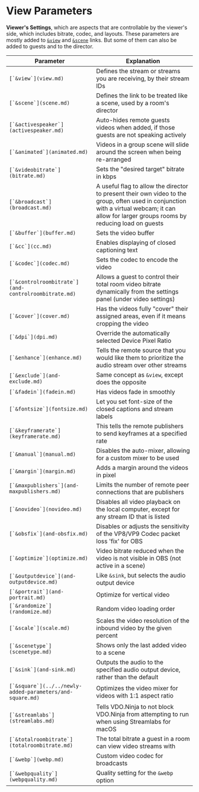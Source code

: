 # View Parameters

**Viewer's Settings**, which are aspects that are controllable by the viewer's side, which includes bitrate, codec, and layouts. These parameters are mostly added to [`&view`](view.md) and [`&scene`](scene.md) links. But some of them can also be added to guests and to the director.

| Parameter                                                   | Explanation                                                                                                                                                                                   |
| ----------------------------------------------------------- | --------------------------------------------------------------------------------------------------------------------------------------------------------------------------------------------- |
| ``[`&view`](view.md)``                                      | Defines the stream or streams you are receiving, by their stream IDs                                                                                                                          |
| ``[`&scene`](scene.md)``                                    | Defines the link to be treated like a scene, used by a room's director                                                                                                                        |
| ``[`&activespeaker`](activespeaker.md)``                    | Auto-hides remote guests videos when added, if those guests are not speaking actively                                                                                                         |
| ``[`&animated`](animated.md)``                              | Videos in a group scene will slide around the screen when being re-arranged                                                                                                                   |
| ``[`&videobitrate`](bitrate.md)``                           | Sets the "desired target" bitrate in kbps                                                                                                                                                     |
| ``[`&broadcast`](broadcast.md)``                            | A useful flag to allow the director to present their own video to the group, often used in conjunction with a virtual webcam; it can allow for larger groups rooms by reducing load on guests |
| ``[`&buffer`](buffer.md)``                                  | Sets the video buffer                                                                                                                                                                         |
| ``[`&cc`](cc.md)``                                          | Enables displaying of closed captioning text                                                                                                                                                  |
| ``[`&codec`](codec.md)``                                    | Sets the codec to encode the video                                                                                                                                                            |
| ``[`&controlroombitrate`](and-controlroombitrate.md)``      | Allows a guest to control their total room video bitrate dynamically from the settings panel (under video settings)                                                                           |
| ``[`&cover`](cover.md)``                                    | Has the videos fully "cover" their assigned areas, even if it means cropping the video                                                                                                        |
| ``[`&dpi`](dpi.md)``                                        | Override the automatically selected Device Pixel Ratio                                                                                                                                        |
| ``[`&enhance`](enhance.md)``                                | Tells the remote source that you would like them to prioritize the audio stream over other streams                                                                                            |
| ``[`&exclude`](and-exclude.md)``                            | Same concept as `&view`, except does the opposite                                                                                                                                             |
| ``[`&fadein`](fadein.md)``                                  | Has videos fade in smoothly                                                                                                                                                                   |
| ``[`&fontsize`](fontsize.md)``                              | Let you set font-size of the closed captions and stream labels                                                                                                                                |
| ``[`&keyframerate`](keyframerate.md)``                      | This tells the remote publishers to send keyframes at a specified rate                                                                                                                        |
| ``[`&manual`](manual.md)``                                  | Disables the auto-mixer, allowing for a custom mixer to be used                                                                                                                               |
| ``[`&margin`](margin.md)``                                  | Adds a margin around the videos in pixel                                                                                                                                                      |
| ``[`&maxpublishers`](and-maxpublishers.md)``                | Limits the number of remote peer connections that are publishers                                                                                                                              |
| ``[`&novideo`](novideo.md)``                                | Disables all video playback on the local computer, except for any stream ID that is listed                                                                                                    |
| ``[`&obsfix`](and-obsfix.md)``                              | Disables or adjusts the sensitivity of the VP8/VP9 Codec packet loss 'fix' for OBS                                                                                                            |
| ``[`&optimize`](optimize.md)``                              | Video bitrate reduced when the video is not visible in OBS (not active in a scene)                                                                                                            |
| ``[`&outputdevice`](and-outputdevice.md)``                  | Like `&sink`, but selects the audio output device                                                                                                                                             |
| ``[`&portrait`](and-portrait.md)``                          | Optimize for vertical video                                                                                                                                                                   |
| ``[`&randomize`](randomize.md)``                            | Random video loading order                                                                                                                                                                    |
| ``[`&scale`](scale.md)``                                    | Scales the video resolution of the inbound video by the given percent                                                                                                                         |
| ``[`&scenetype`](scenetype.md)``                            | Shows only the last added video to a scene                                                                                                                                                    |
| ``[`&sink`](and-sink.md)``                                  | Outputs the audio to the specified audio output device, rather than the default                                                                                                               |
| ``[`&square`](../../newly-added-parameters/and-square.md)`` | Optimizes the video mixer for videos with 1:1 aspect ratio                                                                                                                                    |
| ``[`&streamlabs`](streamlabs.md)``                          | Tells VDO.Ninja to not block VDO.Ninja from attempting to run when using Streamlabs for macOS                                                                                                 |
| ``[`&totalroombitrate`](totalroombitrate.md)``              | The total bitrate a guest in a room can view video streams with                                                                                                                               |
| ``[`&webp`](webp.md)``                                      | Custom video codec for broadcasts                                                                                                                                                             |
| ``[`&webpquality`](webpquality.md)``                        | Quality setting for the `&webp` option                                                                                                                                                        |

